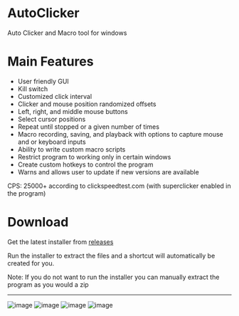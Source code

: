 # AutoClicker
Auto Clicker and Macro tool for windows

# Main Features
  * User friendly GUI
  * Kill switch
  * Customized click interval
  * Clicker and mouse position randomized offsets
  * Left, right, and middle mouse buttons
  * Select cursor positions
  * Repeat until stopped or a given number of times
  * Macro recording, saving, and playback with options to capture mouse and or keyboard inputs
  * Ability to write custom macro scripts
  * Restrict program to working only in certain windows 
  * Create custom hotkeys to control the program
  * Warns and allows user to update if new versions are available

CPS: 25000+ according to clickspeedtest.com (with superclicker enabled in the program)

# Download
Get the latest installer from [releases](https://github.com/Assassin654/AutoClicker/releases/latest)

Run the installer to extract the files and a shortcut will automatically be created for you.

Note: If you do not want to run the installer you can manually extract the program as you would a zip

***
![image](https://github.com/Assassin654/AutoClicker/assets/80000135/2846a497-4dcf-4bdc-a59c-5545e6a42ce5)
![image](https://user-images.githubusercontent.com/80000135/227387127-d3acff3a-96e1-4c30-8c32-c6463939693a.png)
![image](https://github.com/Assassin654/AutoClicker/assets/80000135/b98b2f86-6ce1-42df-b207-9a7aa842a453)
![image](https://github.com/Assassin654/AutoClicker/assets/80000135/b645289a-a825-463c-b3cf-eea4045631fa)
